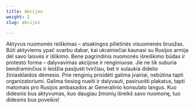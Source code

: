 ```yaml
---
title: Akcijos
weight: 2
slug: akcijos

---
```

Aktyvus nuomonės reiškimas – atsakingos pilietinės visuomenės bruožas. Būti aktyviems ypač svarbu dabar, kai ukrainiečiai kaunasi su Rusijos armija dėl savo laisvės ir išlikimo. Bene pagrindinis nuomonės išreiškimo būdas ir protesto forma – dalyvavimas akcijose ir renginiuose. Jie ne tik suburia bendraminčius ir leidžia pasijusti tvirčiau, bet ir sulaukia didelio žiniasklaidos dėmesio. Prie renginių prisidėti galima įvairiai, nebūtina tapti organizatoriumi. Galima tiesiog nueiti ir dalyvauti, pasiruošti plakatus, tapti matomais pro Rusijos ambasados ar Generalinio konsulato langus. Kuo didesnis bus aktyvumas, kuo daugiau žmonių išreikš savo nuomonę, tuo didesnis bus poveikis!